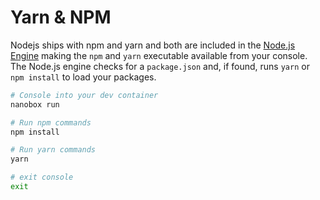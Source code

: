 # Yarn & NPM

Nodejs ships with npm and yarn and both are included in the [Node.js Engine](https://github.com/nanobox-io/nanobox-engine-nodejs) making the `npm` and `yarn` executable available from your console. The Node.js engine checks for a `package.json` and, if found, runs `yarn` or `npm install` to load your packages.

```bash
# Console into your dev container
nanobox run

# Run npm commands
npm install

# Run yarn commands
yarn

# exit console
exit
```
